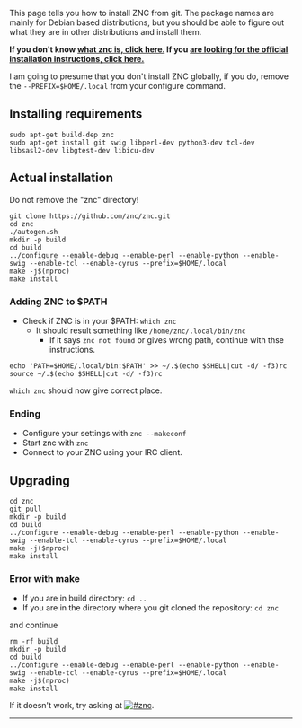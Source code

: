 <!DOCTYPE html>
<html>
<head>
<meta charset="UTF-8" />
<!-- <meta http-equiv="refresh" content="60" /> -->
<meta name="description" content="Installing ZNC directly from git without other instructions to confuse people." />
<meta name="keywords" content="ZNC installation git IRC bouncer" />
<meta name="author" content="Mikaela Suomalainen" />
<link rel="canonical" href="https://mkaysi.github.io/pages/external/zncinstall.html">
<title>Installing ZNC from git</title>
<link rel="stylesheet" type="text/css" href="../../css.css" />
</head>
<body>

This page tells you how to install ZNC from git. The package names are 
mainly for Debian based distributions, but you should be able to figure 
out what they are in other distributions and install them.

**If you don't know [what znc is, click here.](http://wiki.znc.in) If you 
[are looking for the official installation instructions, click here.](http://wiki.znc.in/Installation)**

I am going to presume that you don't install ZNC globally, if you do, 
remove the `--PREFIX=$HOME/.local` from your configure command.

## Installing requirements

```
sudo apt-get build-dep znc
sudo apt-get install git swig libperl-dev python3-dev tcl-dev libsasl2-dev libgtest-dev libicu-dev
```

## Actual installation

Do not remove the "znc" directory!

```
git clone https://github.com/znc/znc.git
cd znc
./autogen.sh
mkdir -p build
cd build
../configure --enable-debug --enable-perl --enable-python --enable-swig --enable-tcl --enable-cyrus --prefix=$HOME/.local
make -j$(nproc)
make install
```

### Adding ZNC to \$PATH

* Check if ZNC is in your \$PATH: `which znc`
    * It should result something like `/home/znc/.local/bin/znc`
        * If it says `znc not found` or gives wrong path, continue with 
        thse instructions.

```
echo 'PATH=$HOME/.local/bin:$PATH' >> ~/.$(echo $SHELL|cut -d/ -f3)rc
source ~/.$(echo $SHELL|cut -d/ -f3)rc
```

`which znc` should now give correct place.

### Ending

* Configure your settings with `znc --makeconf`
* Start znc with `znc`
* Connect to your ZNC using your IRC client.

## Upgrading

```
cd znc
git pull
mkdir -p build
cd build
../configure --enable-debug --enable-perl --enable-python --enable-swig --enable-tcl --enable-cyrus --prefix=$HOME/.local
make -j($nproc)
make install
```

### Error with make

* If you are in build directory: `cd ..`
* If you are in the directory where you git cloned the repository: `cd znc`

and continue

```
rm -rf build
mkdir -p build
cd build
../configure --enable-debug --enable-perl --enable-python --enable-swig --enable-tcl --enable-cyrus --prefix=$HOME/.local
make -j$(nproc)
make install
```

If it doesn't work, try asking at [![#znc](https://kiwiirc.com/buttons/chat.freenode.net/znc.png)](https://kiwiirc.com/client/chat.freenode.net:+6697/#znc).

<script>
var idcomments_acct = '2405e74b7c1c8062b1b2ea830f1a8bd0';
var idcomments_post_id;
var idcomments_post_url;
</script>
<span id="IDCommentsPostTitle" style="display:none"></span>
<script type='text/javascript' src='http://www.intensedebate.com/js/genericCommentWrapperV2.js'></script>

<hr/>
</body>
</html>
<!-- vim : set ft=markdown-->
